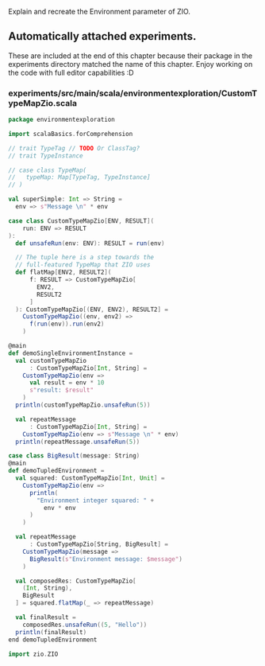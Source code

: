 Explain and recreate the Environment parameter of ZIO.

## Automatically attached experiments.
 These are included at the end of this 
 chapter because their package in the
 experiments directory matched the name
 of this chapter. Enjoy working on the
 code with full editor capabilities :D
 
 

### experiments/src/main/scala/environmentexploration/CustomTypeMapZio.scala
```scala
package environmentexploration

import scalaBasics.forComprehension

// trait TypeTag // TODO Or ClassTag?
// trait TypeInstance

// case class TypeMap(
//   typeMap: Map[TypeTag, TypeInstance]
// )

val superSimple: Int => String =
  env => s"Message \n" * env

case class CustomTypeMapZio[ENV, RESULT](
    run: ENV => RESULT
):
  def unsafeRun(env: ENV): RESULT = run(env)

  // The tuple here is a step towards the
  // full-featured TypeMap that ZIO uses
  def flatMap[ENV2, RESULT2](
      f: RESULT => CustomTypeMapZio[
        ENV2,
        RESULT2
      ]
  ): CustomTypeMapZio[(ENV, ENV2), RESULT2] =
    CustomTypeMapZio((env, env2) =>
      f(run(env)).run(env2)
    )

@main
def demoSingleEnvironmentInstance =
  val customTypeMapZio
      : CustomTypeMapZio[Int, String] =
    CustomTypeMapZio(env =>
      val result = env * 10
      s"result: $result"
    )
  println(customTypeMapZio.unsafeRun(5))

  val repeatMessage
      : CustomTypeMapZio[Int, String] =
    CustomTypeMapZio(env => s"Message \n" * env)
  println(repeatMessage.unsafeRun(5))

case class BigResult(message: String)
@main
def demoTupledEnvironment =
  val squared: CustomTypeMapZio[Int, Unit] =
    CustomTypeMapZio(env =>
      println(
        "Environment integer squared: " +
          env * env
      )
    )

  val repeatMessage
      : CustomTypeMapZio[String, BigResult] =
    CustomTypeMapZio(message =>
      BigResult(s"Environment message: $message")
    )

  val composedRes: CustomTypeMapZio[
    (Int, String),
    BigResult
  ] = squared.flatMap(_ => repeatMessage)

  val finalResult =
    composedRes.unsafeRun((5, "Hello"))
  println(finalResult)
end demoTupledEnvironment

import zio.ZIO

```

            